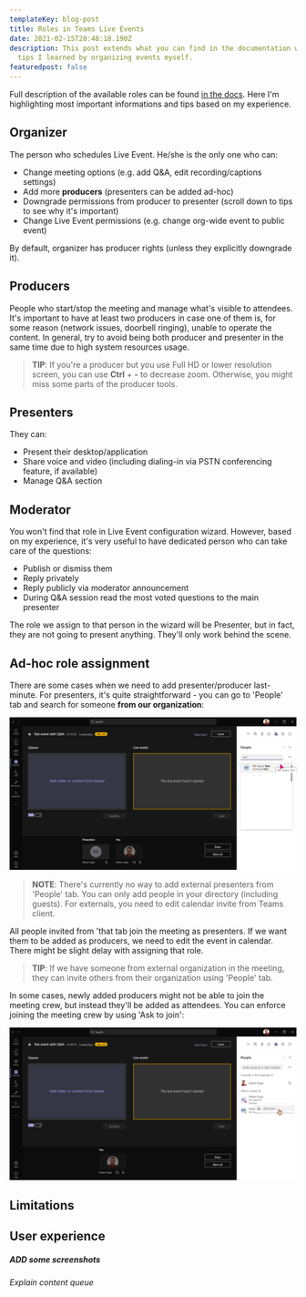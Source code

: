 ```yaml
---
templateKey: blog-post
title: Roles in Teams Live Events
date: 2021-02-15T20:48:18.190Z
description: This post extends what you can find in the documentation with the
  tips I learned by organizing events myself.
featuredpost: false
---
```

Full description of the available roles can be found [in the docs](https://support.microsoft.com/en-us/office/get-started-with-microsoft-teams-live-events-d077fec2-a058-483e-9ab5-1494afda578a#bkmk_roles). Here I'm highlighting most important informations and tips based on my experience.

## Organizer

The person who schedules Live Event. He/she is the only one who can:

* Change meeting options (e.g. add Q&A, edit recording/captions settings)
* Add more **producers** (presenters can be added ad-hoc)
* Downgrade permissions from producer to presenter (scroll down to tips to see why it's important)
* Change Live Event permissions (e.g. change org-wide event to public event)

By default, organizer has producer rights (unless they explicitly downgrade it).

## Producers

People who start/stop the meeting and manage what's visible to attendees. It's important to have at least two producers in case one of them is, for some reason (network issues, doorbell ringing), unable to operate the content. In general, try to avoid being both producer and presenter in the same time due to high system resources usage.

> **TIP**: If you're a producer but you use Full HD or lower resolution screen, you can use **Ctrl** + **-** to decrease zoom. Otherwise, you might miss some parts of the producer tools.

## Presenters

They can:

* Present their desktop/application
* Share voice and video (including dialing-in via PSTN conferencing feature, if available)
* Manage Q&A section

## Moderator

You won't find that role in Live Event configuration wizard. However, based on my experience, it's very useful to have dedicated person who can take care of the questions:

* Publish or dismiss them
* Reply privately
* Reply publicly via moderator announcement
* During Q&A session read the most voted questions to the main presenter

The role we assign to that person in the wizard will be Presenter, but in fact, they are not going to present anything. They'll only work behind the scene.

## Ad-hoc role assignment

There are some cases when we need to add presenter/producer last-minute. For presenters, it's quite straightforward - you can go to 'People' tab and search for someone **from our organization**:

![Adding presenters from People tab](../../img/20210402-134449-o6ewdowxfi.png "Adding presenters from People tab")

> **NOTE**: There's currently no way to add external presenters from 'People' tab. You can only add people in your directory (including guests). For externals, you need to edit calendar invite from Teams client.

All people invited from 'that tab join the meeting as presenters. If we want them to be added as producers, we need to edit the event in calendar. There might be slight delay with assigning that role.

> **TIP**: If we have someone from external organization in the meeting, they can invite others from their organization using 'People' tab.

In some cases, newly added producers might not be able to join the meeting crew, but instead they'll be added as attendees. You can enforce joining the meeting crew by using 'Ask to join':

![Using Ask to join to add someone to meeting crew](../../img/20210402-135258-rwrgxt8nql.png "Using Ask to join to add someone to meeting crew")


## Limitations

## User experience
##### ADD some screenshots 

###### Explain content queue
